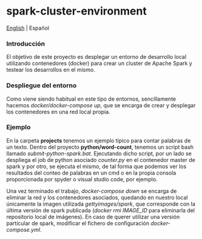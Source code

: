 # spark-cluster-environment

[English](./README.md) | Español

### Introducción
El objetivo de este proyecto es desplegar un entorno de desarrollo local utilizando contenedores (docker) para crear un cluster de Apache Spark y testear los desarrollos en el mismo.

### Despliegue del entorno
Como viene siendo habitual en este tipo de entornos, sencillamente hacemos *docker/docker-compose up*, que se encarga de crear y desplegar los contenedores en una red local propia.

### Ejemplo
En la carpeta **projects** tenemos un ejemplo típico para contar palabras de un texto. Dentro del proyecto **python/word-count**, tenemos un script bash llamado *submit-python-spark.bat*. Ejecutando dicho script, por un lado se despliega el job de python asociado *counter.py* en el contenedor master de spark y por otro, se ejecuta el mismo, de tal forma que podemos ver los resultados del conteo de palabras en un cmd o en la propia consola proporcionada por spyder o visual studio code, por ejemplo.
 
Una vez terminado el trabajo, *docker-compose down* se encarga de eliminar la red y los contenedores asociados, quedando en nuestro local únicamente la imagen utilizada *gettyimages/spark*, que corresponde con la última versión de spark publicada (*docker rmi IMAGE_ID* para eliminarla del repositorio local de imágenes). En caso de querer utilizar una versión particular de spark, modificar el fichero de configuración *docker-compose.yml*.